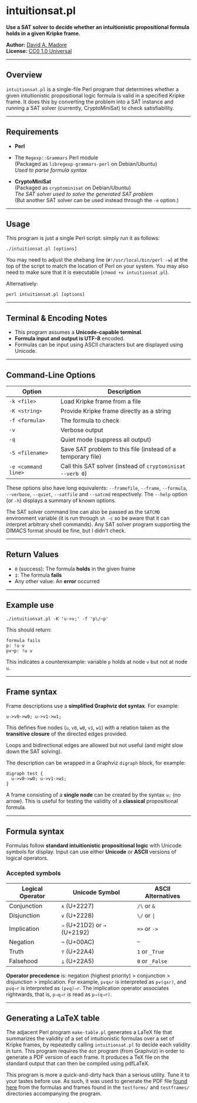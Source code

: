 # intuitionsat.pl

**Use a SAT solver to decide whether an intuitionistic propositional formula holds in a given Kripke frame.**

**Author:** [David A. Madore](http://www.madore.org/~david/)  
**License:** [CC0 1.0 Universal](./LICENSE)

---

## Overview

`intuitionsat.pl` is a single-file Perl program that determines
whether a given intuitionistic propositional logic formula is valid in
a specified Kripke frame.  It does this by converting the problem into
a SAT instance and running a SAT solver (currently, CryptoMiniSat) to
check satisfiability.

---

## Requirements

- **Perl**

- The `Regexp::Grammars` Perl module  
  (Packaged as `libregexp-grammars-perl` on Debian/Ubuntu)  
  *Used to parse formula syntax*

- **CryptoMiniSat**  
  (Packaged as `cryptominisat` on Debian/Ubuntu)  
  *The SAT solver used to solve the generated SAT problem*  
  (But another SAT solver can be used instead through the `-e` option.)

---

## Usage

This program is just a single Perl script: simply run it as follows:

```
./intuitionsat.pl [options]
```

You may need to adjust the shebang line (`#!/usr/local/bin/perl -w`)
at the top of the script to match the location of Perl on your system.
You may also need to make sure that it is executable (`chmod +x
intuitionsat.pl`).

Alternatively:

```
perl intuitionsat.pl [options]
```

---

## Terminal & Encoding Notes

- This program assumes a **Unicode-capable terminal**.
- **Formula input and output is UTF-8** encoded.
- Formulas can be input using ASCII characters but are displayed using Unicode.

---

## Command-Line Options

| Option           | Description |
|------------------|-------------|
| `-k <file>`      | Load Kripke frame from a file |
| `-K <string>`    | Provide Kripke frame directly as a string |
| `-f <formula>`   | The formula to check |
| `-v`             | Verbose output |
| `-q`             | Quiet mode (suppress all output) |
| `-S <filename>`  | Save SAT problem to this file (instead of a temporary file) |
| `-e <command line>`  | Call this SAT solver (instead of `cryptominisat --verb 0`) |

These options also have long equivalents: `--framefile`, `--frame`,
`--formula`, `--verbose`, `--quiet`, `--satfile` and `--satcmd`
respectively.  The `--help` option (or `-h`) displays a summary of
known options.

The SAT solver command line can also be passed as the `SATCMD`
environment variable (it is run through `sh -c` so be aware that it
can interpret arbitrary shell commands).  Any SAT solver program
supporting the DIMACS format should be fine, but I didn't check.

---

## Return Values

- `0` (success): The formula **holds** in the given frame
- `1`: The formula **fails**
- Any other value: An **error** occurred

---

## Example use

```
./intuitionsat.pl -K 'u->v;' -f 'p\/~p'
```

This should return:

```
formula fails
p: !u v
p∨¬p: !u v
```

This indicates a counterexample: variable `p` holds at node `v` but
not at node `u`.

---

## Frame syntax

Frame descriptions use a **simplified Graphviz dot syntax**. For example:

```
u->v0->w0; u->v1->w1;
```

This defines five nodes (`u`, `v0`, `w0`, `v1`, `w1`) with a relation
taken as the **transitive closure** of the directed edges provided.

Loops and bidirectional edges are allowed but not useful (and might
slow down the SAT solving).

The description can be wrapped in a Graphviz `digraph` block, for
example:

```
digraph test {
  u->v0->w0; u->v1->w1;
}
```

A frame consisting of a **single node** can be created by the syntax
`u;` (no arrow).  This is useful for testing the validity of a
**classical** propositional formula.

---

## Formula syntax

Formulas follow **standard intuitionistic propositional logic** with
Unicode symbols for display.  Input can use either **Unicode** or
**ASCII** versions of logical operators.

### Accepted symbols

| Logical Operator | Unicode Symbol | ASCII Alternatives |
|------------------|----------------|--------------------|
| Conjunction      | `∧` (U+2227)     | `/\` or `&`        |
| Disjunction      | `∨` (U+2228)     | `\/` or `\|`       |
| Implication      | `⇒` (U+21D2) or `→` (U+2192)  | `=>` or `->`       |
| Negation         | `¬` (U+00AC)     | `~`                |
| Truth            | `⊤` (U+22A4)     | `1` or `_True`     |
| Falsehood        | `⊥` (U+22A5)     | `0` or `_False`    |

**Operator precedence** is: negation (highest priority) > conjunction >
disjunction > implication.  For example, `p∨q∧r` is interpreted as
`p∨(q∧r)`, and `p∨q⇒r` is interpreted as `(p∨q)⇒r`.  The implication
operator associates rightwards, that is, `p⇒q⇒r` is read as `p⇒(q⇒r)`.

---

## Generating a LaTeX table

The adjacent Perl program `make-table.pl` generates a LaTeX file that
summarizes the validity of a set of intuitionistic formulas over a set
of Kripke frames, by repeatedly calling `intuitionsat.pl` to decide
each validity in turn.  This program requires the `dot` program (from
Graphviz) in order to generate a PDF version of each frame.  It
produces a TeX file on the standard output that can then be compiled
using pdfLaTeX.

This program is more a quick-and-dirty hack than a serious utility.
Tune it to your tastes before use.  As such, it was used to generate
the PDF file [found
here](https://gist.github.com/Gro-Tsen/f76316249c31240bf8857eebadf027f9#file-table-pdf)
from the formulas and frames found in the `testforms/` and
`testframes/` directories accompanying the program.
